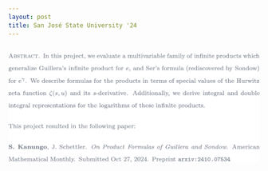 ```yaml
---
layout: post
title: San José State University '24
---
```

<br>
<picture>
  <source media="(prefers-color-scheme: dark)"  srcset="sjsu-24.png">
  <img alt="abstract" src="sjsu-24-light.png">
</picture>
